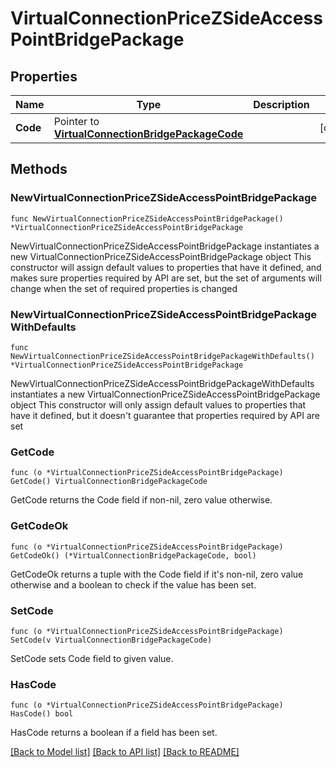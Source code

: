 # VirtualConnectionPriceZSideAccessPointBridgePackage

## Properties

Name | Type | Description | Notes
------------ | ------------- | ------------- | -------------
**Code** | Pointer to [**VirtualConnectionBridgePackageCode**](VirtualConnectionBridgePackageCode.md) |  | [optional] 

## Methods

### NewVirtualConnectionPriceZSideAccessPointBridgePackage

`func NewVirtualConnectionPriceZSideAccessPointBridgePackage() *VirtualConnectionPriceZSideAccessPointBridgePackage`

NewVirtualConnectionPriceZSideAccessPointBridgePackage instantiates a new VirtualConnectionPriceZSideAccessPointBridgePackage object
This constructor will assign default values to properties that have it defined,
and makes sure properties required by API are set, but the set of arguments
will change when the set of required properties is changed

### NewVirtualConnectionPriceZSideAccessPointBridgePackageWithDefaults

`func NewVirtualConnectionPriceZSideAccessPointBridgePackageWithDefaults() *VirtualConnectionPriceZSideAccessPointBridgePackage`

NewVirtualConnectionPriceZSideAccessPointBridgePackageWithDefaults instantiates a new VirtualConnectionPriceZSideAccessPointBridgePackage object
This constructor will only assign default values to properties that have it defined,
but it doesn't guarantee that properties required by API are set

### GetCode

`func (o *VirtualConnectionPriceZSideAccessPointBridgePackage) GetCode() VirtualConnectionBridgePackageCode`

GetCode returns the Code field if non-nil, zero value otherwise.

### GetCodeOk

`func (o *VirtualConnectionPriceZSideAccessPointBridgePackage) GetCodeOk() (*VirtualConnectionBridgePackageCode, bool)`

GetCodeOk returns a tuple with the Code field if it's non-nil, zero value otherwise
and a boolean to check if the value has been set.

### SetCode

`func (o *VirtualConnectionPriceZSideAccessPointBridgePackage) SetCode(v VirtualConnectionBridgePackageCode)`

SetCode sets Code field to given value.

### HasCode

`func (o *VirtualConnectionPriceZSideAccessPointBridgePackage) HasCode() bool`

HasCode returns a boolean if a field has been set.


[[Back to Model list]](../README.md#documentation-for-models) [[Back to API list]](../README.md#documentation-for-api-endpoints) [[Back to README]](../README.md)


